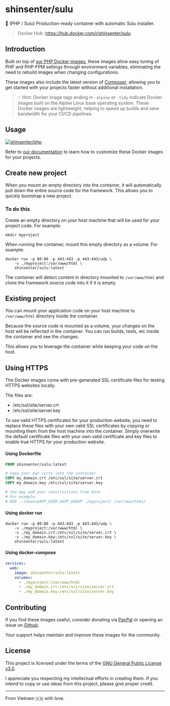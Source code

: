 # shinsenter/sulu

🔋 (PHP / Sulu) Production-ready container with automatic Sulu installer.

> Docker Hub: https://hub.docker.com/r/shinsenter/sulu

## Introduction

Built on top of [our PHP Docker images](https://hub.docker.com/r/shinsenter/php),
these images allow easy tuning of PHP and PHP-FPM settings through environment variables,
eliminating the need to rebuild images when changing configurations.

These images also include the latest version of [Composer](https://getcomposer.org),
allowing you to get started with your projects faster without additional installation.

> 💡 Hint: Docker image tags ending in `-alpine` or `-tidy` indicate Docker images built on the Alpine Linux base operating system.
> These Docker images are lightweight, helping to speed up builds and save bandwidth for your CI/CD pipelines.

## Usage

[![shinsenter/php](https://repository-images.githubusercontent.com/458053748/24e848e1-c0fc-4893-b2b9-f7dbfad263f3)](https://docker.shin.company/php)

Refer to [our documentation](https://hub.docker.com/r/shinsenter/php) to learn how to customize these Docker images for your projects.

## Create new project

When you mount an empty directory into the container, it will automatically pull down the entire source code for the framework. This allows you to quickly bootstrap a new project.

### To do this

Create an empty directory on your host machine that will be used for your project code. For example:

```shell
mkdir myproject
```

When running the container, mount this empty directory as a volume. For example:

```shell
docker run -p 80:80 -p 443:443 -p 443:443/udp \
    -v ./myproject:/var/www/html \
    shinsenter/sulu:latest
```

The container will detect content in directory mounted to `/var/www/html` and clone the framework source code into it if it is empty.

## Existing project

You can mount your application code on your host machine to `/var/www/html` directory inside the container.

Because the source code is mounted as a volume, your changes on the host will be reflected in the container. You can run builds, tests, etc inside the container and see the changes.

This allows you to leverage the container while keeping your code on the host.

## Using HTTPS

The Docker images come with pre-generated SSL certificate files for testing HTTPS websites locally.

The files are:
- /etc/ssl/site/server.crt
- /etc/ssl/site/server.key

To use valid HTTPS certificates for your production website,
you need to replace these files with your own valid SSL certificates
by copying or mounting them from the host machine into the container.
Simply overwrite the default certificate files with your own valid
certificate and key files to enable true HTTPS for your production website.

#### Using Dockerfile

```Dockerfile
FROM shinsenter/sulu:latest

# Copy your own certs into the container
COPY my_domain.crt /etc/ssl/site/server.crt
COPY my_domain.key /etc/ssl/site/server.key

# You may add your constructions from here
# For example:
# ADD --chown=$APP_USER:$APP_GROUP ./myproject/ /var/www/html/
```

#### Using docker run

```shell
docker run -p 80:80 -p 443:443 -p 443:443/udp \
    -v ./myproject:/var/www/html \
    -v ./my_domain.crt:/etc/ssl/site/server.crt \
    -v ./my_domain.key:/etc/ssl/site/server.key \
    shinsenter/sulu:latest
```

#### Using docker-compose

```yml
services:
  web:
    image: shinsenter/sulu:latest
    volumes:
      - ./myproject:/var/www/html
      - ./my_domain.crt:/etc/ssl/site/server.crt
      - ./my_domain.key:/etc/ssl/site/server.key
```

## Contributing

If you find these images useful, consider donating via [PayPal](https://www.paypal.me/shinsenter) or opening an issue on [Github](https://github.com/shinsenter/php/issues/new).

Your support helps maintain and improve these images for the community.

## License

This project is licensed under the terms of the [GNU General Public License v3.0](https://code.shin.company/php/blob/main/LICENSE).

I appreciate you respecting my intellectual efforts in creating them. If you intend to copy or use ideas from this project, please give proper credit.

---

From Vietnam 🇻🇳 with love.
